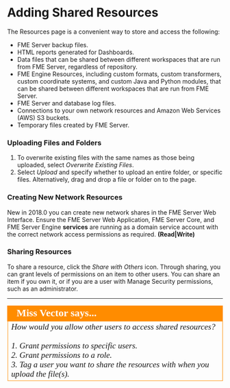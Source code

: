 # Adding Shared Resources #

The Resources page is a convenient way to store and access the following:

- FME Server backup files.
- HTML reports generated for Dashboards.
- Data files that can be shared between different workspaces that are run from FME Server, regardless of repository.
- FME Engine Resources, including custom formats, custom transformers, custom coordinate systems, and custom Java and Python modules, that can be shared between different workspaces that are run from FME Server.
- FME Server and database log files.
- Connections to your own network resources and Amazon Web Services (AWS) S3 buckets.
- Temporary files created by FME Server.

### Uploading Files and Folders ###

1. To overwrite existing files with the same names as those being uploaded, select *Overwrite Existing Files*.
2. Select *Upload* and specify whether to upload an entire folder, or specific files. Alternatively, drag and drop a file or folder on to the page.

### Creating New Network Resources ###

New in 2018.0 you can create new network shares in the FME Server Web Interface.  Ensure the FME Server Web Application, FME Server Core, and FME Server Engine **services** are running as a domain service account with the correct network access permissions as required.  **(Read|Write)**

<!--**SM: UNC Shares in Linux are disabled**-->

### Sharing Resources ###

To share a resource, click the *Share with Others* icon. Through sharing, you can grant levels of permissions on an item to other users. You can share an item if you own it, or if you are a user with Manage Security permissions, such as an administrator.

---

<!--Miss Vector Says Section-->

<table style="border-spacing: 0px">
<tr>
<td style="vertical-align:middle;background-color:darkorange;border: 2px solid darkorange">
<i class="fa fa-quote-left fa-lg fa-pull-left fa-fw" style="color:white;padding-right: 12px;vertical-align:text-top"></i>
<span style="color:white;font-size:x-large;font-weight: bold;font-family:serif">Miss Vector says...</span>
</td>
</tr>
<tr>
<td style="border: 1px solid darkorange">
<span style="font-family:serif; font-style:italic; font-size:larger">
How would you allow other users to access shared resources?
<br><br>1. Grant permissions to specific users.
<br>2. Grant permissions to a role.
<br>3. Tag a user you want to share the resources with when you upload the file(s).

</span>
</td>
</tr>
</table>

